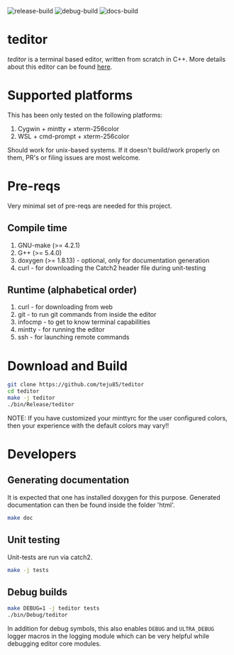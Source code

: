 ![release-build](https://github.com/teju85/teditor/workflows/release-build/badge.svg)
![debug-build](https://github.com/teju85/teditor/workflows/debug-build/badge.svg)
![docs-build](https://github.com/teju85/teditor/workflows/docs-build/badge.svg)

# teditor
*teditor* is a terminal based editor, written from scratch in C++. More details
about this editor can be found [here](https://teju85.github.io/blog/tags.html#teditor).

# Supported platforms
This has been only tested on the following platforms:
1. Cygwin + mintty + xterm-256color
2. WSL + cmd-prompt + xterm-256color

Should work for unix-based systems. If it doesn't build/work properly on them,
PR's or filing issues are most welcome.

# Pre-reqs
Very minimal set of pre-reqs are needed for this project.

## Compile time
1. GNU-make (>= 4.2.1)
2. G++ (>= 5.4.0)
3. doxygen (>= 1.8.13) - optional, only for documentation generation
4. curl - for downloading the Catch2 header file during unit-testing

## Runtime (alphabetical order)
1. curl - for downloading from web
2. git - to run git commands from inside the editor
3. infocmp - to get to know terminal capabilities
4. mintty - for running the editor
5. ssh - for launching remote commands

# Download and Build
```bash
git clone https://github.com/teju85/teditor
cd teditor
make -j teditor
./bin/Release/teditor
```
NOTE: If you have customized your minttyrc for the user configured colors,
then your experience with the default colors may vary!!

# Developers
## Generating documentation
It is expected that one has installed doxygen for this purpose. Generated
documentation can then be found inside the folder 'html'.
```bash
make doc
```

## Unit testing
Unit-tests are run via catch2.
```bash
make -j tests
```

## Debug builds
```bash
make DEBUG=1 -j teditor tests
./bin/Debug/teditor
```
In addition for debug symbols, this also enables `DEBUG` and `ULTRA_DEBUG`
logger macros in the logging module which can be very helpful while debugging
editor core modules.
